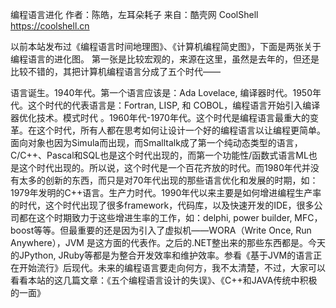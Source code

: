 编程语言进化
作者：陈皓，左耳朵耗子
来自：酷壳网 CoolShell https://coolshell.cn

以前本站发布过《编程语言时间地理图》、《计算机编程简史图》，下面是两张关于编程语言的进化图。 第一张是比较宏观的，来源在这里，虽然是去年的，但还是比较不错的，其把计算机编程语言分成了五个时代——

语言诞生。1940年代。第一个语言应该是：Ada Lovelace, 编译器时代。1950年代。这个时代的代表语言是：Fortran, LISP, 和 COBOL，编程语言开始引入编译器优化技术。模式时代 。1960年代-1970年代。这个时代是编程语言最重大的变革。在这个时代，所有人都在思考如何让设计一个好的编程语言以让编程更简单。面向对象也因为Simula而出现，而Smalltalk成了第一个纯动态类型的语言，C/C++、Pascal和SQL也是这个时代出现的，而第一个功能性/函数式语言ML也是这个时代出现的。所以说，这个时代是一个百花齐放的时代。而1980年代并没有太多的创新的东西，而只是对70年代出现的那些语言优化和发展的时期，如：1979年发明的C++语言。生产力时代。1990年代以来主要是如何增进编程生产率的时代，这个时代出现了很多framework，代码库，以及快速开发的IDE，很多公司都在这个时期致力于这些增进生率的工作，如：delphi, power builder, MFC，boost等等。但最重要的还是因为引入了虚拟机——WORA（Write Once, Run Anywhere），JVM 是这方面的代表作。之后的.NET整出来的那些东西都是。今天的JPython, JRuby等都是为整合开发效率和维护效率。参看《基于JVM的语言正在开始流行》后现代。未来的编程语言要走向何方，我不太清楚，不过，大家可以看看本站的这几篇文章：《五个编程语言设计的失误》、《C++和JAVA传统中积极的一面》
